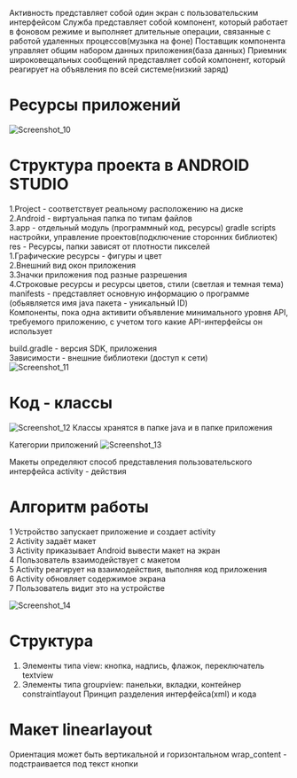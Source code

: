 Активность представляет собой один экран с пользовательским интерфейсом
Служба представляет собой компонент, который работает в фоновом режиме и выполняет длительные операции, связанные с работой удаленных процессов(музыка на фоне)
Поставщик компонента управляет общим набором данных приложения(база данных)
Приемник широковещальных сообщений представляет собой компонент, который реагирует на объявления по всей системе(низкий заряд)<br>

Ресурсы приложений 
====
![Screenshot_10](https://user-images.githubusercontent.com/97594420/194006973-80454b9c-0174-44b7-bcb5-679c442a8e2c.png)

Cтруктура проекта в ANDROID STUDIO
====
1.Project - соответствует реальному расположению на диске<br>
2.Android - виртуальная папка по типам файлов<br>
3.app - отдельный модуль (программный код, ресурсы) gradle scripts настройки, управление проектов(подключение сторонних библиотек)<br>
res - Ресурсы, папки зависят от плотности пикселей<br>
1.Графические ресурсы - фигуры и цвет<br>
2.Внешний вид окон приложения<br>
3.Значки приложения под разные разрешения<br>
4.Строковые ресурсы и ресурсы цветов, стили (светлая и темная тема) <br>
manifests - представляет основную информацию о программе (обьявляется имя java пакета - уникальный ID)<br>
Компоненты, пока одна активити объявление минимального уровня API, требуемого приложению, с учетом того какие API-интерфейсы он использует<br>
 
build.gradle - версия SDK, приложения <br>
Зависимости - внешние библиотеки (доступ к сети) <br>
![Screenshot_11](https://user-images.githubusercontent.com/97594420/194009893-f29f3ccc-dd4e-4684-bccd-6e0b9a2e501b.png)

Код - классы
====
![Screenshot_12](https://user-images.githubusercontent.com/97594420/194010349-1ae1a99a-1064-476d-81c8-b77bb1754f0d.png)
Классы хранятся в папке java и в папке приложения 

Категории приложений 
![Screenshot_13](https://user-images.githubusercontent.com/97594420/194010921-43a2a0ad-ef59-4451-9c65-14e4df65be65.png)

Макеты определяют способ представления пользовательского интерфейса
activity - действия 

Алгоритм работы 
====
1 Устройство запускает приложение и создает activity<br>
2 Activity задаёт макет<br>
3 Activity приказывает Android вывести макет на экран<br>
4 Пользователь  взаимодействует с макетом <br>
5 Activity реагирует на взаимодействия, выполняя код приложения <br>
6 Activity обновляет содержимое экрана<br>
7 Пользователь видит это на устройстве<br>

![Screenshot_14](https://user-images.githubusercontent.com/97594420/194012544-4a308bd5-03d0-4447-bcdc-d46eb3388675.png)

Структура 
===
1. Элементы типа view: кнопка, надпись, флажок, переключатель textview
2. Элементы типа groupview: панельки, вкладки, контейнер constraintlayout
Принцип разделения интерфейса(xml) и кода

Макет linearlayout 
====
Ориентация может быть вертикальной и горизонтальном 
wrap_content - подстраивается под текст кнопки
